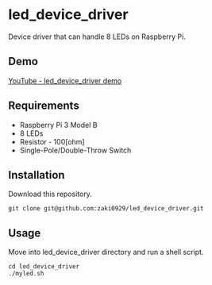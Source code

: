 # led_device_driver
Device driver that can handle 8 LEDs on Raspberry Pi.

## Demo
[YouTube - led_device_driver demo](https://youtu.be/C0My8v6srMk)

## Requirements
* Raspberry Pi 3 Model B
* 8 LEDs
* Resistor - 100[ohm]
* Single-Pole/Double-Throw Switch

## Installation
Download this repository.
```
git clone git@github.com:zaki0929/led_device_driver.git
```

## Usage
Move into led_device_driver directory and run a shell script.
```
cd led_device_driver
./myled.sh
```
